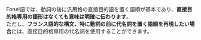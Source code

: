 Fonel語では、動詞の後に汎用格の直接目的語を置く語順が基本であり、**直接目的格専用の語形はなくても意味は明確に伝わります**。  
ただし、**フランス語的な構文、特に動詞の前に代名詞を置く語順を再現したい場合**には、直接目的格専用の代名詞を使用することができます。

